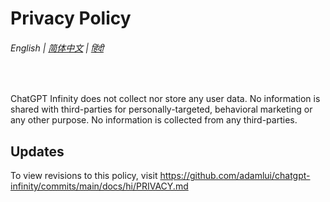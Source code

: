# Privacy Policy

###### English | [简体中文](zh-cn/PRIVACY.md) | [हिंदी](hi/PRIVACY.md)

<br>

ChatGPT Infinity does not collect nor store any user data. No information is shared with third-parties for personally-targeted, behavioral marketing or any other purpose. No information is collected from any third-parties. 

## Updates

To view revisions to this policy, visit https://github.com/adamlui/chatgpt-infinity/commits/main/docs/hi/PRIVACY.md
